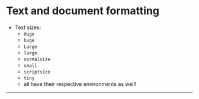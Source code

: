 # Text and document formatting
* Text sizes:
	* `Huge`
	* `huge`
	* `Large`
	* `large`
	* `normalsize`
	* `small`
	* `scriptsize`
	* `tiny`
	* all have their respective environments as well!

---
